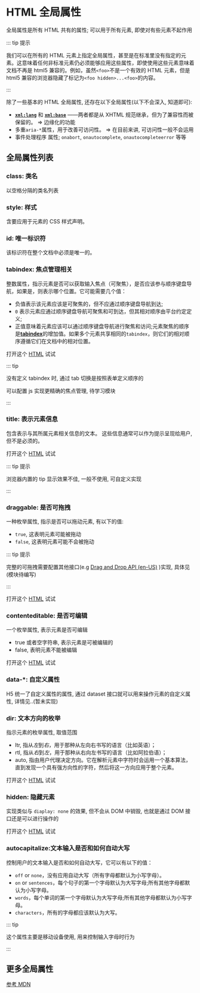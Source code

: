 # HTML 全局属性

全局属性是所有 HTML 共有的属性; 可以用于所有元素, 即使对有些元素不起作用

::: tip 提示

我们可以在所有的 HTML 元素上指定全局属性，甚至是在标准里没有指定的元素。这意味着任何非标准元素仍必须能够应用这些属性，即使使用这些元素意味着文档不再是 html5 兼容的。例如，虽然`<foo>`不是一个有效的 HTML 元素，但是 html5 兼容的浏览器隐藏了标记为`<foo hidden>...<foo>`的内容。

:::

除了一些基本的 HTML 全局属性, 还存在以下全局属性(以下不会深入, 知道即可):

- [**`xml:lang`**](https://developer.mozilla.org/zh-CN/docs/Web/HTML/Global_attributes#attr-xml:lang) 和 [**`xml:base`**](https://developer.mozilla.org/zh-CN/docs/Web/HTML/Global_attributes#attr-xml:base) ——两者都是从 XHTML 规范继承，但为了兼容性而被保留的。 => 边缘化的功能
- 多重`aria-*`属性，用于改善可访问性。 => 在目前来讲, 可访问性一般不会运用
- 事件处理程序 属性; `onabort`, `onautocomplete`, `onautocompleteerror` 等等

## 全局属性列表

### class: 类名

以空格分隔的类名列表

### style: 样式

含要应用于元素的 CSS 样式声明。

### id: 唯一标识符

该标识符在整个文档中必须是唯一的。

### tabindex: 焦点管理相关

整数属性，指示元素是否可以获取输入焦点（可聚焦），是否应该参与顺序键盘导航，如果是，则表示哪个位置。它可能需要几个值：

- 负值表示该元素应该是可聚焦的，但不应通过顺序键盘导航到达;
- `0` 表示元素应通过顺序键盘导航可聚焦和可到达，但其相对顺序由平台约定定义;
- 正值意味着元素应该可以通过顺序键盘导航进行聚焦和访问;元素聚焦的顺序是[**tabindex**](https://developer.mozilla.org/zh-CN/docs/Web/HTML/Global_attributes#attr-tabindex)的增加值。如果多个元素共享相同的`tabindex`，则它们的相对顺序遵循它们在文档中的相对位置。

打开这个 <a href="/html/01.html?test=tabindex" target="_blank">HTML</a> 试试

::: tip

没有定义 tabindex 时, 通过 tab 切换是按照表单定义顺序的

可以配置 js 实现更精确的焦点管理, 待学习模块

:::

### title: 表示元素信息

包含表示与其所属元素相关信息的文本。 这些信息通常可以作为提示呈现给用户,但不是必须的。

打开这个 <a href="/html/01.html?test=title" target="_blank">HTML</a> 试试

::: tip 提示

浏览器内置的 tip 显示效果不佳, 一般不使用, 可自定义实现

:::

### draggable: 是否可拖拽

一种枚举属性, 指示是否可以拖动元素, 有以下的值:

- `true`, 这表明元素可能被拖动
- `false`, 这表明元素可能不会被拖动

::: tip 提示

完整的可拖拽需要配置其他接口(e.g [Drag and Drop API (en-US)](https://developer.mozilla.org/en-US/docs/Web/API/HTML_Drag_and_Drop_API) )实现, 具体见(模块待编写)

:::

打开这个 <a href="/html/01.html?test=draggable" target="_blank">HTML</a> 试试

### contenteditable: 是否可编辑

一个枚举属性, 表示元素是否可编辑

- true 或者空字符串, 表示元素是可被编辑的
- false, 表明元素不能被编辑

打开这个 <a href="/html/01.html?test=contenteditable" target="_blank">HTML</a> 试试

### data-\*: 自定义属性

H5 统一了自定义属性的属性, 通过 dataset 接口就可以用来操作元素的自定义属性, 详情见..(暂未实现)

### dir: 文本方向的枚举

指示元素的枚举属性, 取值范围

- ltr, 指从*左*到*右*，用于那种从左向右书写的语言（比如英语）；
- rtl, 指从*右*到*左*，用于那种从右向左书写的语言（比如阿拉伯语）；
- auto, 指由用户代理决定方向。它在解析元素中字符时会运用一个基本算法，直到发现一个具有强方向性的字符，然后将这一方向应用于整个元素。

打开这个 <a href="/html/01.html?test=dir" target="_blank">HTML</a> 试试

### hidden: 隐藏元素

实现类似与 `diaplay: none` 的效果, 但不会从 DOM 中销毁, 也就是通过 DOM 接口还是可以进行操作的

打开这个 <a href="/html/01.html?test=hidden" target="_blank">HTML</a> 试试

### autocapitalize:文本输入是否和如何自动大写

控制用户的文本输入是否和如何自动大写，它可以有以下的值：

- `off` or `none`，没有应用自动大写（所有字母都默认为小写字母）。
- `on` or `sentences`，每个句子的第一个字母默认为大写字母;所有其他字母都默认为小写字母。
- `words`，每个单词的第一个字母默认为大写字母;所有其他字母都默认为小写字母。
- `characters`，所有的字母都应该默认为大写。

::: tip

这个属性主要是移动设备使用, 用来控制输入字母时行为

:::

## 更多全局属性

[参考 MDN](https://developer.mozilla.org/zh-CN/docs/Web/HTML/Global_attributes#attr-class)

